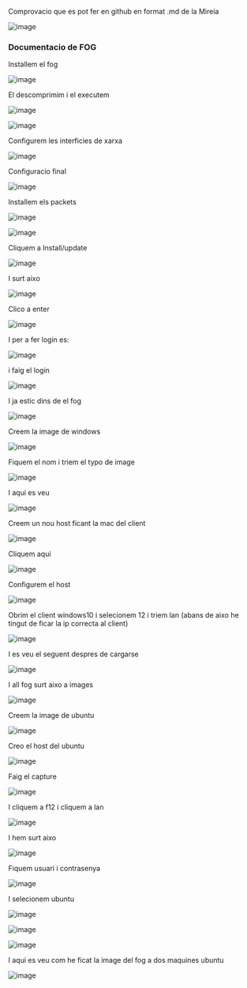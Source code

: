 Comprovacio que es pot fer en github en format .md de la Mireia

![image](https://github.com/harrywhite17/MP1UF3FOG/assets/145098581/a62c5017-4dfd-4bd4-933e-a19e890c06ff)



### Documentacio de FOG 



Installem el fog


![image](https://github.com/harrywhite17/MP1UF3FOG/assets/145098581/7e21cadb-a184-4403-b07a-3e847074fbab)


El descomprimim i el executem


![image](https://github.com/harrywhite17/MP1UF3FOG/assets/145098581/52c6e3db-81a7-4ecd-9d8e-5cb6e43d02fe)




![image](https://github.com/harrywhite17/MP1UF3FOG/assets/145098581/6fe507a2-1767-428b-a6d1-660fe83219c2)



Configurem les interficies de xarxa 


![image](https://github.com/harrywhite17/MP1UF3FOG/assets/145098581/8cf8c55d-a1fd-4637-99cc-e4c5b53ed2f4)


Configuracio final


![image](https://github.com/harrywhite17/MP1UF3FOG/assets/145098581/befe6414-3bf8-4534-be94-b17dbb6fd3ac)


Installem els packets


![image](https://github.com/harrywhite17/MP1UF3FOG/assets/145098581/08e7b2ab-2f30-45c0-8f24-7b926961362c)



![image](https://github.com/harrywhite17/MP1UF3FOG/assets/145098581/19288bdd-07ee-4a6b-8343-c61abc02df67)



Cliquem a Install/update


![image](https://github.com/harrywhite17/MP1UF3FOG/assets/145098581/388b839f-fe45-4aa6-a406-7297c0982f79)



I surt aixo 


![image](https://github.com/harrywhite17/MP1UF3FOG/assets/145098581/4e9b7d72-321b-4680-a66f-ab0d7950fe96)


Clico a enter


![image](https://github.com/harrywhite17/MP1UF3FOG/assets/145098581/7910a6ad-e8ad-45c2-9bcb-5330fc1b4c81)


I per a fer login es:


![image](https://github.com/harrywhite17/MP1UF3FOG/assets/145098581/5effd949-d7e5-4305-b831-8dd5a58a7af5)


i faig el login


![image](https://github.com/harrywhite17/MP1UF3FOG/assets/145098581/2beb4b1c-0f32-4f42-b6d0-3a58bfae5a2a)


I ja estic dins de el fog 


![image](https://github.com/harrywhite17/MP1UF3FOG/assets/145098581/125240ea-1c78-45fb-bfda-2d7e56650786)


Creem la image de windows

![image](https://github.com/harrywhite17/MP1UF3FOG/assets/145098581/5f9605b4-8b60-476a-b1c1-99b907ab06d4)


Fiquem el nom i triem el typo de image


![image](https://github.com/harrywhite17/MP1UF3FOG/assets/145098581/53d0dd6a-1bbc-4b9a-93f0-b5dad5f7ec52)


I aqui es veu


![image](https://github.com/harrywhite17/MP1UF3FOG/assets/145098581/295e53d1-7199-42ea-a524-e03a4cfe64ff)


Creem un nou host ficant la mac del client


![image](https://github.com/harrywhite17/MP1UF3FOG/assets/145098581/a6d8610f-cfce-4d13-9ed9-15c51f0a09f1)



Cliquem aqui 


![image](https://github.com/harrywhite17/MP1UF3FOG/assets/145098581/489fa2f6-3a0b-4be0-8921-cb6648c7c8c1)



Configurem el host



![image](https://github.com/harrywhite17/MP1UF3FOG/assets/145098581/471467a0-37be-45a6-a759-88e20931f8e1)



Obrim el client windows10 i selecionem 12 i triem lan (abans de aixo he tingut de ficar la ip correcta al client)



![image](https://github.com/harrywhite17/MP1UF3FOG/assets/145098581/72448e07-de0f-4c66-a948-b8b6cd3e8e30)



I es veu el seguent despres de cargarse


![image](https://github.com/harrywhite17/MP1UF3FOG/assets/145098581/1c09b426-32a3-41ec-b454-7c002e7b398e)


I all fog surt aixo a images


![image](https://github.com/harrywhite17/MP1UF3FOG/assets/145098581/826d0148-38ce-4740-8cb3-300c5d5fd39f)


Creem la image de ubuntu


![image](https://github.com/harrywhite17/MP1UF3FOG/assets/145098581/33451bf6-ed2f-4337-9da6-422b27c9b1b6)


Creo el host del ubuntu


![image](https://github.com/harrywhite17/MP1UF3FOG/assets/145098581/d6982ac9-da60-43dd-a23a-2a6b6ac443ac)



Faig el capture



![image](https://github.com/harrywhite17/MP1UF3FOG/assets/145098581/fd1fd065-b1c9-4640-ac01-3f8965395925)



I cliquem a f12 i cliquem a lan



![image](https://github.com/harrywhite17/MP1UF3FOG/assets/145098581/15a4a62c-3ee5-4a4f-a1da-7058122b4479)



I hem surt aixo



![image](https://github.com/harrywhite17/MP1UF3FOG/assets/145098581/4f8df625-c592-4ba6-9c5e-72874147b7e8)



Fiquem usuari i contrasenya 



![image](https://github.com/harrywhite17/MP1UF3FOG/assets/145098581/00e3996e-2d4a-4576-b20b-68f2f21e0f04)



I selecionem ubuntu 



![image](https://github.com/harrywhite17/MP1UF3FOG/assets/145098581/6e9633c0-dd7e-4db2-a416-17fb3602fde5)



![image](https://github.com/harrywhite17/MP1UF3FOG/assets/145098581/cb44fefd-5904-43dd-a312-b43e59aef639)



![image](https://github.com/harrywhite17/MP1UF3FOG/assets/145098581/62531480-2057-4eae-94fc-c194039c80d6)



I aqui es veu com he ficat la image del fog a dos maquines ubuntu 



![image](https://github.com/harrywhite17/MP1UF3FOG/assets/145098581/bb465de5-1361-4bd3-be6a-7dad0dcc4830)



